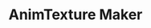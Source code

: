 ---
layout: page
title: AnimTexture Maker
description: A tool that aims to simplify the process of making AnimatedTextures in Godot
image: /assets/images/animtxt-maker.webp
show_in_home: true
---